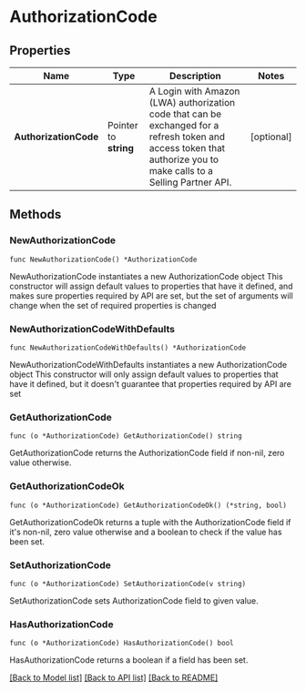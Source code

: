# AuthorizationCode

## Properties

Name | Type | Description | Notes
------------ | ------------- | ------------- | -------------
**AuthorizationCode** | Pointer to **string** | A Login with Amazon (LWA) authorization code that can be exchanged for a refresh token and access token that authorize you to make calls to a Selling Partner API. | [optional] 

## Methods

### NewAuthorizationCode

`func NewAuthorizationCode() *AuthorizationCode`

NewAuthorizationCode instantiates a new AuthorizationCode object
This constructor will assign default values to properties that have it defined,
and makes sure properties required by API are set, but the set of arguments
will change when the set of required properties is changed

### NewAuthorizationCodeWithDefaults

`func NewAuthorizationCodeWithDefaults() *AuthorizationCode`

NewAuthorizationCodeWithDefaults instantiates a new AuthorizationCode object
This constructor will only assign default values to properties that have it defined,
but it doesn't guarantee that properties required by API are set

### GetAuthorizationCode

`func (o *AuthorizationCode) GetAuthorizationCode() string`

GetAuthorizationCode returns the AuthorizationCode field if non-nil, zero value otherwise.

### GetAuthorizationCodeOk

`func (o *AuthorizationCode) GetAuthorizationCodeOk() (*string, bool)`

GetAuthorizationCodeOk returns a tuple with the AuthorizationCode field if it's non-nil, zero value otherwise
and a boolean to check if the value has been set.

### SetAuthorizationCode

`func (o *AuthorizationCode) SetAuthorizationCode(v string)`

SetAuthorizationCode sets AuthorizationCode field to given value.

### HasAuthorizationCode

`func (o *AuthorizationCode) HasAuthorizationCode() bool`

HasAuthorizationCode returns a boolean if a field has been set.


[[Back to Model list]](../README.md#documentation-for-models) [[Back to API list]](../README.md#documentation-for-api-endpoints) [[Back to README]](../README.md)


